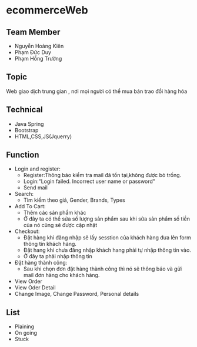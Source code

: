 # ecommerceWeb

## Team Member
- Nguyễn Hoàng Kiên
- Phạm Đức Duy
- Phạm Hồng Trường

## Topic
Web giao dịch trung gian , nơi mọi người có thể mua bán trao đổi hàng hóa

## Technical
- Java Spring
- Bootstrap
- HTML,CSS,JS(Jquerry)

## Function
- Login and register:
  - Register:Thông báo kiểm tra mail đã tồn tại,không được bỏ trống.
  - Login:"Login failed. Incorrect user name or password"
  - Send mail
- Search:
  - Tìm kiếm theo giá, Gender, Brands, Types
- Add To Cart:
  - Thêm các sản phẩm khác
  - Ở đây ta có thể sửa số lượng sản phẩm sau khi sửa sản phẩm số tiền của nó cũng sẽ được cập nhật
- Checkout:
  - Đặt hàng khi đăng nhập sẽ lấy sesstion của khách hàng đưa lên form thông tin khách hàng.
  - Đặt hang khi chưa đăng nhập khách hang phải tự nhập thông tin vào.
  - Ở đây ta phải nhập thông tin
- Đặt hàng thành công:
  - Sau khi chọn đơn đặt hàng thành công thì nó sẽ thông báo và gửi mail đơn hàng cho khách hàng.
- View Order
- View Oder Detail
- Change Image, Change Password,  Personal details


## List
  - Plaining
  - On going 
  - Stuck
